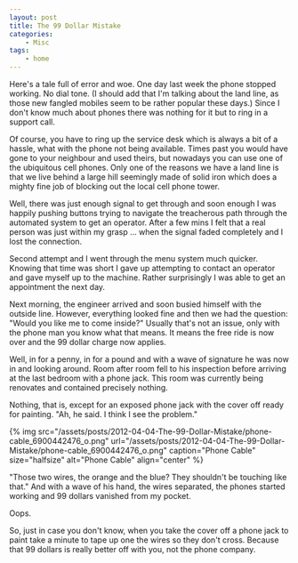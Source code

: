 ```yaml
---
layout: post
title: The 99 Dollar Mistake
categories:
    - Misc
tags:
    - home
---
```


Here's a tale full of error and woe. One day last week the phone stopped working. No dial tone. (I should add that I'm talking about the land line, as those new fangled mobiles seem to be rather popular these days.) Since I don't know much about phones there was nothing for it but to ring in a support call.

Of course, you have to ring up the service desk which is always a bit of a hassle, what with the phone not being available. Times past you would have gone to your neighbour and used theirs, but nowadays you can use one of the ubiquitous cell phones. Only one of the reasons we have a land line is that we live behind a large hill seemingly made of solid iron which does a mighty fine job of blocking out the local cell phone tower.

Well, there was just enough signal to get through and soon enough I was happily pushing buttons trying to navigate the treacherous path through the automated system to get an operator. After a few mins I felt that a real person was just within my grasp ... when the signal faded completely and I lost the connection.

Second attempt and I went through the menu system much quicker. Knowing that time was short I gave up attempting to contact an operator and gave myself up to the machine. Rather surprisingly I was able to get an appointment the next day.

Next morning, the engineer arrived and soon busied himself with the outside line. However, everything looked fine and then we had the question: "Would you like me to come inside?" Usually that's not an issue, only with the phone man you know what that means. It means the free ride is now over and the 99 dollar charge now applies.

Well, in for a penny, in for a pound and with a wave of signature he was now in and looking around. Room after room fell to his inspection before arriving at the last bedroom with a phone jack. This room was currently being renovates and contained precisely nothing.

Nothing, that is, except for an exposed phone jack with the cover off ready for painting.  "Ah, he said. I think I see the problem."

{% img src="/assets/posts/2012-04-04-The-99-Dollar-Mistake/phone-cable_6900442476_o.png" url="/assets/posts/2012-04-04-The-99-Dollar-Mistake/phone-cable_6900442476_o.png" caption="Phone Cable" size="halfsize" alt="Phone Cable" align="center" %}

"Those two wires, the orange and the blue? They shouldn't be touching like that." And with a wave of his hand, the wires separated, the phones started working and 99 dollars vanished from my pocket.

Oops.

So, just in case you don't know, when you take the cover off a phone jack to paint take a minute to tape up one the wires so they don't cross. Because that 99 dollars is really better off with you, not the phone company.
 			